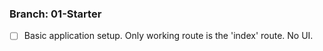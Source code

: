 ### Branch: 01-Starter
- [ ] Basic application setup. Only working route is the 'index' route. No UI.